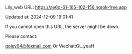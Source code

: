 Lily_web URL: https://ae6d-61-165-102-156.ngrok-free.app

Updated at: 2024-12-09 19:01:41

If you cannot open this URL, the server might be down.

Please contact: 

goley04@foxmail.com Or Wechat:GL_yeaH